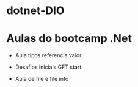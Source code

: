 # dotnet-DIO

# Aulas do bootcamp .Net 
- Aula tipos referencia valor

- Desafios iniciais GFT start

- Aula de file e file info
